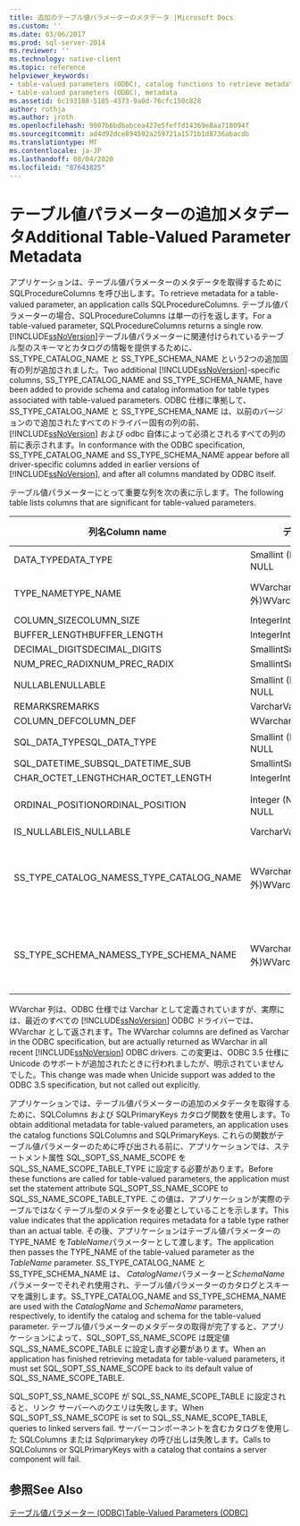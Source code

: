 ```yaml
---
title: 追加のテーブル値パラメーターのメタデータ |Microsoft Docs
ms.custom: ''
ms.date: 03/06/2017
ms.prod: sql-server-2014
ms.reviewer: ''
ms.technology: native-client
ms.topic: reference
helpviewer_keywords:
- table-valued parameters (ODBC), catalog functions to retrieve metadata
- table-valued parameters (ODBC), metadata
ms.assetid: 6c193188-5185-4373-9a0d-76cfc150c828
author: rothja
ms.author: jroth
ms.openlocfilehash: 9907b6bdbabcea427e5feffd14369e8aa718094f
ms.sourcegitcommit: ad4d92dce894592a259721a1571b1d8736abacdb
ms.translationtype: MT
ms.contentlocale: ja-JP
ms.lasthandoff: 08/04/2020
ms.locfileid: "87643825"
---
```

# <a name="additional-table-valued-parameter-metadata"></a><span data-ttu-id="a26cd-102">テーブル値パラメーターの追加メタデータ</span><span class="sxs-lookup"><span data-stu-id="a26cd-102">Additional Table-Valued Parameter Metadata</span></span>
  <span data-ttu-id="a26cd-103">アプリケーションは、テーブル値パラメーターのメタデータを取得するために SQLProcedureColumns を呼び出します。</span><span class="sxs-lookup"><span data-stu-id="a26cd-103">To retrieve metadata for a table-valued parameter, an application calls SQLProcedureColumns.</span></span> <span data-ttu-id="a26cd-104">テーブル値パラメーターの場合、SQLProcedureColumns は単一の行を返します。</span><span class="sxs-lookup"><span data-stu-id="a26cd-104">For a table-valued parameter, SQLProcedureColumns returns a single row.</span></span> <span data-ttu-id="a26cd-105">[!INCLUDE[ssNoVersion](../../includes/ssnoversion-md.md)]テーブル値パラメーターに関連付けられているテーブル型のスキーマとカタログの情報を提供するために、SS_TYPE_CATALOG_NAME と SS_TYPE_SCHEMA_NAME という2つの追加固有の列が追加されました。</span><span class="sxs-lookup"><span data-stu-id="a26cd-105">Two additional [!INCLUDE[ssNoVersion](../../includes/ssnoversion-md.md)]-specific columns, SS_TYPE_CATALOG_NAME and SS_TYPE_SCHEMA_NAME, have been added to provide schema and catalog information for table types associated with table-valued parameters.</span></span> <span data-ttu-id="a26cd-106">ODBC 仕様に準拠して、SS_TYPE_CATALOG_NAME と SS_TYPE_SCHEMA_NAME は、以前のバージョンので追加されたすべてのドライバー固有の列の前、 [!INCLUDE[ssNoVersion](../../includes/ssnoversion-md.md)] および odbc 自体によって必須とされるすべての列の前に表示されます。</span><span class="sxs-lookup"><span data-stu-id="a26cd-106">In conformance with the ODBC specification, SS_TYPE_CATALOG_NAME and SS_TYPE_SCHEMA_NAME appear before all driver-specific columns added in earlier versions of [!INCLUDE[ssNoVersion](../../includes/ssnoversion-md.md)], and after all columns mandated by ODBC itself.</span></span>  
  
 <span data-ttu-id="a26cd-107">テーブル値パラメーターにとって重要な列を次の表に示します。</span><span class="sxs-lookup"><span data-stu-id="a26cd-107">The following table lists columns that are significant for table-valued parameters.</span></span>  
  
|<span data-ttu-id="a26cd-108">列名</span><span class="sxs-lookup"><span data-stu-id="a26cd-108">Column name</span></span>|<span data-ttu-id="a26cd-109">データ型</span><span class="sxs-lookup"><span data-stu-id="a26cd-109">Data type</span></span>|<span data-ttu-id="a26cd-110">値およびコメント</span><span class="sxs-lookup"><span data-stu-id="a26cd-110">Value/comments</span></span>|  
|-----------------|---------------|---------------------|  
|<span data-ttu-id="a26cd-111">DATA_TYPE</span><span class="sxs-lookup"><span data-stu-id="a26cd-111">DATA_TYPE</span></span>|<span data-ttu-id="a26cd-112">Smallint (NULL 以外)</span><span class="sxs-lookup"><span data-stu-id="a26cd-112">Smallint not NULL</span></span>|<span data-ttu-id="a26cd-113">SQL_SS_TABLE</span><span class="sxs-lookup"><span data-stu-id="a26cd-113">SQL_SS_TABLE</span></span>|  
|<span data-ttu-id="a26cd-114">TYPE_NAME</span><span class="sxs-lookup"><span data-stu-id="a26cd-114">TYPE_NAME</span></span>|<span data-ttu-id="a26cd-115">WVarchar(128) (NULL 以外)</span><span class="sxs-lookup"><span data-stu-id="a26cd-115">WVarchar(128) not NULL</span></span>|<span data-ttu-id="a26cd-116">テーブル値パラメーターの型名</span><span class="sxs-lookup"><span data-stu-id="a26cd-116">The type name of the table-valued parameter.</span></span>|  
|<span data-ttu-id="a26cd-117">COLUMN_SIZE</span><span class="sxs-lookup"><span data-stu-id="a26cd-117">COLUMN_SIZE</span></span>|<span data-ttu-id="a26cd-118">Integer</span><span class="sxs-lookup"><span data-stu-id="a26cd-118">Integer</span></span>|<span data-ttu-id="a26cd-119">NULL</span><span class="sxs-lookup"><span data-stu-id="a26cd-119">NULL</span></span>|  
|<span data-ttu-id="a26cd-120">BUFFER_LENGTH</span><span class="sxs-lookup"><span data-stu-id="a26cd-120">BUFFER_LENGTH</span></span>|<span data-ttu-id="a26cd-121">Integer</span><span class="sxs-lookup"><span data-stu-id="a26cd-121">Integer</span></span>|<span data-ttu-id="a26cd-122">0</span><span class="sxs-lookup"><span data-stu-id="a26cd-122">0</span></span>|  
|<span data-ttu-id="a26cd-123">DECIMAL_DIGITS</span><span class="sxs-lookup"><span data-stu-id="a26cd-123">DECIMAL_DIGITS</span></span>|<span data-ttu-id="a26cd-124">Smallint</span><span class="sxs-lookup"><span data-stu-id="a26cd-124">Smallint</span></span>|<span data-ttu-id="a26cd-125">NULL</span><span class="sxs-lookup"><span data-stu-id="a26cd-125">NULL</span></span>|  
|<span data-ttu-id="a26cd-126">NUM_PREC_RADIX</span><span class="sxs-lookup"><span data-stu-id="a26cd-126">NUM_PREC_RADIX</span></span>|<span data-ttu-id="a26cd-127">Smallint</span><span class="sxs-lookup"><span data-stu-id="a26cd-127">Smallint</span></span>|<span data-ttu-id="a26cd-128">NULL</span><span class="sxs-lookup"><span data-stu-id="a26cd-128">NULL</span></span>|  
|<span data-ttu-id="a26cd-129">NULLABLE</span><span class="sxs-lookup"><span data-stu-id="a26cd-129">NULLABLE</span></span>|<span data-ttu-id="a26cd-130">Smallint (NULL 以外)</span><span class="sxs-lookup"><span data-stu-id="a26cd-130">Smallint not NULL</span></span>|<span data-ttu-id="a26cd-131">SQL_NULLABLE</span><span class="sxs-lookup"><span data-stu-id="a26cd-131">SQL_NULLABLE</span></span>|  
|<span data-ttu-id="a26cd-132">REMARKS</span><span class="sxs-lookup"><span data-stu-id="a26cd-132">REMARKS</span></span>|<span data-ttu-id="a26cd-133">Varchar</span><span class="sxs-lookup"><span data-stu-id="a26cd-133">Varchar</span></span>|<span data-ttu-id="a26cd-134">NULL</span><span class="sxs-lookup"><span data-stu-id="a26cd-134">NULL</span></span>|  
|<span data-ttu-id="a26cd-135">COLUMN_DEF</span><span class="sxs-lookup"><span data-stu-id="a26cd-135">COLUMN_DEF</span></span>|<span data-ttu-id="a26cd-136">WVarchar(4000)</span><span class="sxs-lookup"><span data-stu-id="a26cd-136">WVarchar(4000)</span></span>|<span data-ttu-id="a26cd-137">NULL</span><span class="sxs-lookup"><span data-stu-id="a26cd-137">NULL</span></span>|  
|<span data-ttu-id="a26cd-138">SQL_DATA_TYPE</span><span class="sxs-lookup"><span data-stu-id="a26cd-138">SQL_DATA_TYPE</span></span>|<span data-ttu-id="a26cd-139">Smallint (NULL 以外)</span><span class="sxs-lookup"><span data-stu-id="a26cd-139">Smallint not NULL</span></span>|<span data-ttu-id="a26cd-140">SQL_SS_TABLE</span><span class="sxs-lookup"><span data-stu-id="a26cd-140">SQL_SS_TABLE</span></span>|  
|<span data-ttu-id="a26cd-141">SQL_DATETIME_SUB</span><span class="sxs-lookup"><span data-stu-id="a26cd-141">SQL_DATETIME_SUB</span></span>|<span data-ttu-id="a26cd-142">Smallint</span><span class="sxs-lookup"><span data-stu-id="a26cd-142">Smallint</span></span>|<span data-ttu-id="a26cd-143">NULL</span><span class="sxs-lookup"><span data-stu-id="a26cd-143">NULL</span></span>|  
|<span data-ttu-id="a26cd-144">CHAR_OCTET_LENGTH</span><span class="sxs-lookup"><span data-stu-id="a26cd-144">CHAR_OCTET_LENGTH</span></span>|<span data-ttu-id="a26cd-145">Integer</span><span class="sxs-lookup"><span data-stu-id="a26cd-145">Integer</span></span>|<span data-ttu-id="a26cd-146">NULL</span><span class="sxs-lookup"><span data-stu-id="a26cd-146">NULL</span></span>|  
|<span data-ttu-id="a26cd-147">ORDINAL_POSITION</span><span class="sxs-lookup"><span data-stu-id="a26cd-147">ORDINAL_POSITION</span></span>|<span data-ttu-id="a26cd-148">Integer (NULL 以外)</span><span class="sxs-lookup"><span data-stu-id="a26cd-148">Integer not NULL</span></span>|<span data-ttu-id="a26cd-149">パラメーターの序数位置。</span><span class="sxs-lookup"><span data-stu-id="a26cd-149">The ordinal position of the parameter.</span></span>|  
|<span data-ttu-id="a26cd-150">IS_NULLABLE</span><span class="sxs-lookup"><span data-stu-id="a26cd-150">IS_NULLABLE</span></span>|<span data-ttu-id="a26cd-151">Varchar</span><span class="sxs-lookup"><span data-stu-id="a26cd-151">Varchar</span></span>|<span data-ttu-id="a26cd-152">"YES"</span><span class="sxs-lookup"><span data-stu-id="a26cd-152">"YES"</span></span>|  
|<span data-ttu-id="a26cd-153">SS_TYPE_CATALOG_NAME</span><span class="sxs-lookup"><span data-stu-id="a26cd-153">SS_TYPE_CATALOG_NAME</span></span>|<span data-ttu-id="a26cd-154">WVarchar(128) (NULL 以外)</span><span class="sxs-lookup"><span data-stu-id="a26cd-154">WVarchar(128) not NULL</span></span>|<span data-ttu-id="a26cd-155">テーブル値パラメーターのテーブル型の型定義が格納されているカタログ。</span><span class="sxs-lookup"><span data-stu-id="a26cd-155">The catalog that contains the type definition for the table type of the table-valued parameter.</span></span>|  
|<span data-ttu-id="a26cd-156">SS_TYPE_SCHEMA_NAME</span><span class="sxs-lookup"><span data-stu-id="a26cd-156">SS_TYPE_SCHEMA_NAME</span></span>|<span data-ttu-id="a26cd-157">WVarchar(128) (NULL 以外)</span><span class="sxs-lookup"><span data-stu-id="a26cd-157">WVarchar(128) not NULL</span></span>|<span data-ttu-id="a26cd-158">テーブル値パラメーターのテーブル型の型定義が格納されているスキーマ。</span><span class="sxs-lookup"><span data-stu-id="a26cd-158">The schema that contains the type definition for the table type of the table-valued parameter.</span></span>|  
  
 <span data-ttu-id="a26cd-159">WVarchar 列は、ODBC 仕様では Varchar として定義されていますが、実際には、最近のすべての [!INCLUDE[ssNoVersion](../../includes/ssnoversion-md.md)] ODBC ドライバーでは、WVarchar として返されます。</span><span class="sxs-lookup"><span data-stu-id="a26cd-159">The WVarchar columns are defined as Varchar in the ODBC specification, but are actually returned as WVarchar in all recent [!INCLUDE[ssNoVersion](../../includes/ssnoversion-md.md)] ODBC drivers.</span></span> <span data-ttu-id="a26cd-160">この変更は、ODBC 3.5 仕様に Unicode のサポートが追加されたときに行われましたが、明示されていませんでした。</span><span class="sxs-lookup"><span data-stu-id="a26cd-160">This change was made when Unicide support was added to the ODBC 3.5 specification, but not called out explicitly.</span></span>  
  
 <span data-ttu-id="a26cd-161">アプリケーションでは、テーブル値パラメーターの追加のメタデータを取得するために、SQLColumns および SQLPrimaryKeys カタログ関数を使用します。</span><span class="sxs-lookup"><span data-stu-id="a26cd-161">To obtain additional metadata for table-valued parameters, an application uses the catalog functions SQLColumns and SQLPrimaryKeys.</span></span> <span data-ttu-id="a26cd-162">これらの関数がテーブル値パラメーターのために呼び出される前に、アプリケーションでは、ステートメント属性 SQL_SOPT_SS_NAME_SCOPE を SQL_SS_NAME_SCOPE_TABLE_TYPE に設定する必要があります。</span><span class="sxs-lookup"><span data-stu-id="a26cd-162">Before these functions are called for table-valued parameters, the application must set the statement attribute SQL_SOPT_SS_NAME_SCOPE to SQL_SS_NAME_SCOPE_TABLE_TYPE.</span></span> <span data-ttu-id="a26cd-163">この値は、アプリケーションが実際のテーブルではなくテーブル型のメタデータを必要としていることを示します。</span><span class="sxs-lookup"><span data-stu-id="a26cd-163">This value indicates that the application requires metadata for a table type rather than an actual table.</span></span> <span data-ttu-id="a26cd-164">その後、アプリケーションはテーブル値パラメーターの TYPE_NAME を*TableName*パラメーターとして渡します。</span><span class="sxs-lookup"><span data-stu-id="a26cd-164">The application then passes the TYPE_NAME of the table-valued parameter as the *TableName* parameter.</span></span> <span data-ttu-id="a26cd-165">SS_TYPE_CATALOG_NAME と SS_TYPE_SCHEMA_NAME は、 *CatalogName*パラメーターと*SchemaName*パラメーターでそれぞれ使用され、テーブル値パラメーターのカタログとスキーマを識別します。</span><span class="sxs-lookup"><span data-stu-id="a26cd-165">SS_TYPE_CATALOG_NAME and SS_TYPE_SCHEMA_NAME are used with the *CatalogName* and *SchemaName* parameters, respectively, to identify the catalog and schema for the table-valued parameter.</span></span> <span data-ttu-id="a26cd-166">テーブル値パラメーターのメタデータの取得が完了すると、アプリケーションによって、SQL_SOPT_SS_NAME_SCOPE は既定値 SQL_SS_NAME_SCOPE_TABLE に設定し直す必要があります。</span><span class="sxs-lookup"><span data-stu-id="a26cd-166">When an application has finished retrieving metadata for table-valued parameters, it must set SQL_SOPT_SS_NAME_SCOPE back to its default value of SQL_SS_NAME_SCOPE_TABLE.</span></span>  
  
 <span data-ttu-id="a26cd-167">SQL_SOPT_SS_NAME_SCOPE が SQL_SS_NAME_SCOPE_TABLE に設定されると、リンク サーバーへのクエリは失敗します。</span><span class="sxs-lookup"><span data-stu-id="a26cd-167">When SQL_SOPT_SS_NAME_SCOPE is set to SQL_SS_NAME_SCOPE_TABLE, queries to linked servers fail.</span></span> <span data-ttu-id="a26cd-168">サーバーコンポーネントを含むカタログを使用した SQLColumns または Sqlprimarykey の呼び出しは失敗します。</span><span class="sxs-lookup"><span data-stu-id="a26cd-168">Calls to SQLColumns or SQLPrimaryKeys with a catalog that contains a server component will fail.</span></span>  
  
## <a name="see-also"></a><span data-ttu-id="a26cd-169">参照</span><span class="sxs-lookup"><span data-stu-id="a26cd-169">See Also</span></span>  
 [<span data-ttu-id="a26cd-170">テーブル値パラメーター &#40;ODBC&#41;</span><span class="sxs-lookup"><span data-stu-id="a26cd-170">Table-Valued Parameters &#40;ODBC&#41;</span></span>](table-valued-parameters-odbc.md)  
  
  

